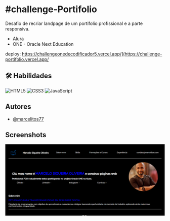 # #challenge-Portifolio

Desafio de recriar landpage de um portifolio profissional e a parte responsiva. 

- Alura
- ONE - Oracle  Next Education

deploy: https://challengeonedecodificador5.vercel.app/](https://challenge-portifolio.vercel.app/

## 🛠 Habilidades
![HTML5](https://img.shields.io/badge/html5-%23E34F26.svg?style=for-the-badge&logo=html5&logoColor=white)
![CSS3](https://img.shields.io/badge/css3-%231572B6.svg?style=for-the-badge&logo=css3&logoColor=white)
![JavaScript](https://img.shields.io/badge/javascript-%23323330.svg?style=for-the-badge&logo=javascript&logoColor=%23F7DF1E) 

## Autores

- [@marcelitos77](https://www.github.com/marcelitos77)

## Screenshots

![App Screenshot](https://github.com/Marcelitos77/Challenge-Portifolio/blob/main/git.png)
